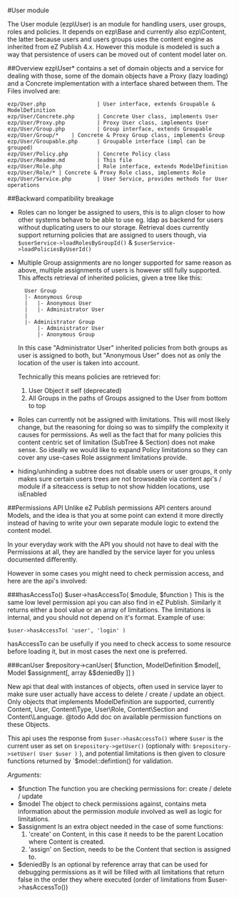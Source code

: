 #User module

The User module (ezp\User) is an module for handling users, user groups, roles and policies. It depends on ezp\Base and currently also ezp\Content, the latter because users and users groups uses the content engine as inherited from eZ Publish 4.x. However this module is modeled is such a way that persistence of users can be moved out of content model later on.

##Overview
ezp\User* contains a set of domain objects and a service for dealing with those, some of the domain objects have a Proxy (lazy loading) and a Concrete implementation with a interface shared between them. The Files involved are:

	ezp/User.php				| User interface, extends Groupable & ModelDefinition
	ezp/User/Concrete.php		| Concrete User class, implements User
	ezp/User/Proxy.php			| Proxy User class, implements User
	ezp/User/Group.php			| Group interface, extends Groupable
	ezp/User/Group/*	| Concrete & Proxy Group class, implements Group
	ezp/User/Groupable.php		| Groupable interface (impl can be grouped)
	ezp/User/Policy.php			| Concrete Policy class
	ezp/User/Readme.md			| This file
	ezp/User/Role.php			| Role interface, extends ModelDefinition
	ezp/User/Role/*	| Concrete & Proxy Role class, implements Role
	ezp/User/Service.php		| User Service, provides methods for User operations



##Backward compatibility breakage
* Roles can no longer be assigned to users, this is to align closer to how other systems behave to be able to use eg. ldap as backend for users without duplicating users to our storage. Retrieval does currently support returning policies that are assigned to users though, via `$userService->loadRolesByGroupId()` & `$userService->loadPoliciesByUserId()`

* Multiple Group assignments are no longer supported for same reason as above, multiple assignments of users is however still fully supported. This affects retrieval of inherited policies, given a tree like this:

		User Group
		|- Anonymous Group
		|   |- Anonymous User
		|   |- Administrator User
		|
		|- Administrator Group
		    |- Administrator User
		    |- Anonymous Group

	In this case "Administrator User" inherited policies from both groups as user is assigned to both, but "Anonymous User" does not as only the location of the user is taken into account.

	Technically this means policies are retrieved for:
	1. User Object it self (deprecated)
	2. All Groups in the paths of Groups assigned to the User from bottom to top

* Roles can currently not be assigned with limitations. This will most likely change, but the reasoning for doing so was to simplify the complexity it causes for permissions. As well as the fact that for many policies this content centric set of limitation (SubTree & Section) does not make sense. So ideally we would like to expand Policy limitations so they can cover any use-cases Role assignment limitations provide.

* hiding/unhinding a subtree does not disable users or user groups, it only makes sure certain users trees are not browseable via content api's / module if a siteaccess is setup to not show hidden locations, use isEnabled

##Permissions API
Unlike eZ Publish permissions API centers around Models, and the idea is that you at some point can extend it more directly instead of having to write your own separate module logic to extend the content model.

In your everyday work with the API you should not have to deal with the Permissions at all, they are handled by the service layer for you unless documented differently.

However in some cases you might need to check permission access, and here are the api's involved:

###hasAccessTo()
    $user->hasAccessTo( $module, $function )
This is the same low level permission api you can also find in eZ Publish. Similarly it returns either a bool value or an array of limitations. The limitations is internal, and you should not depend on it's format. Example of use:

    $user->hasAccessTo( 'user', 'login' )

hasAccessTo can be usefully if you need to check access to some resource before loading it, but in most cases the next one is preferred.

###canUser
    $repository->canUser( $function, ModelDefinition $model[, Model $assignment[, array &$deniedBy ]] )

New api that deal with instances of objects, often used in service layer to make sure user actually have access to delete / create / update an object. Only objects that implements ModelDefinition are supported, currently Content, User, Content\Type, User\Role, Content\Section and Content\Language.
@todo Add doc on available permission functions on these Objects.

This api uses the response from `$user->hasAccessTo()` where `$user` is the current user as set on `$repository->getUser()` (optionaly with: `$repository->setUser( User $user )` ), and potential limitations is then given to closure functions returned by `$model::defintion() for validation.

*Arguments:*

* $function The function you are checking permissions for: create / delete / update
* $model The object to check permissions against, contains meta information about the permission *module* involved as well as logic for limitations.
* $assignment Is an extra object needed in the case of some functions:
	1. 'create' on Content, in this case it needs to be the parent Location where Content is created.
	2. 'assign' on Section, needs to be the Content that section is assigned to.
* $deniedBy Is an optional by reference array that can be used for debugging permissions as it will be filled with all limitations that return false in the order they where executed (order of limitations from $user->hasAccessTo())
